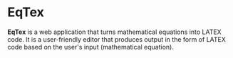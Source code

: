 # **EqTex**

**EqTex** is a web application that turns mathematical equations into LATEX code.
It is a user-friendly editor that produces output in the form of LATEX code based
on the user's input (mathematical equation).

